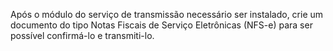 Após o módulo do serviço de transmissão necessário ser instalado, crie
um documento do tipo Notas Fiscais de Serviço Eletrônicas (NFS-e) para
ser possível confirmá-lo e transmiti-lo.
